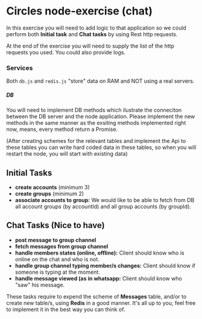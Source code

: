 # Circles node-exercise (chat)

In this exercise you will need to add logic to that application so we could perform both **Initial task** and **Chat tasks** by using Rest http requests.

At the end of the exercise you will need to supply the list of the http requests you used. You could also provide logs.

### Services

Both `db.js` and `redis.js` "store" data on RAM and NOT using a real servers.

##### DB

You will need to implement DB methods which ilustrate the conneciton between the DB server and the node application. Please implement the new methods in the same manner as the exsiting methods implemented right now, means, every method return a Promise.

(After creating schemes for the relevant tables and implement the Api to these tables you can write hard coded data in these tables, so when you will restart the node, you will start with existing data)

## Initial Tasks

- **create accounts** (minimum 3)
- **create groups** (minimum 2)
- **associate accounts to group:** We would like to be able to fetch from DB all account groups (by accountId) and all group accounts (by groupId).

## Chat Tasks (Nice to have)

- **post message to group channel**
- **fetch messages from group channel**
- **handle members states (online, offline):** Client should know who is online on the chat and who is not.
- **handle group channel typing member/s changes:** Client should know if someone is typing at the moment.
- **handle message viewed (as in whatsapp:** Client should know who "saw" his message.

These tasks require to expend the scheme of **Messages** table, and/or to create new table/s, using **Redis** in a good manner. It's all up to you, feel free to implement it in the best way you can think of.
